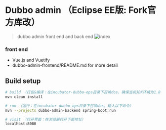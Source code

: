 # Dubbo admin （Eclipse EE版: Fork官方库改）

> dubbo admin front end and back end
![index](https://raw.githubusercontent.com/apache/incubator-dubbo-ops/develop/dubbo-admin-frontend/src/assets/index.png)
### front end
* Vue.js and Vuetify
* dubbo-admin-frontend/README.md for more detail

## Build setup 

``` bash
# build （打包&编译：在incubator-dubbo-ops目录下召唤dos，确保当前JDK环境为1.8+，输入以下命令）
mvn clean install

# run （运行：在incubator-dubbo-ops目录下召唤dos，输入以下命令）
mvn --projects dubbo-admin-backend spring-boot:run

# visit （打开界面：在浏览器打开下面地址）
localhost:8080 

```
